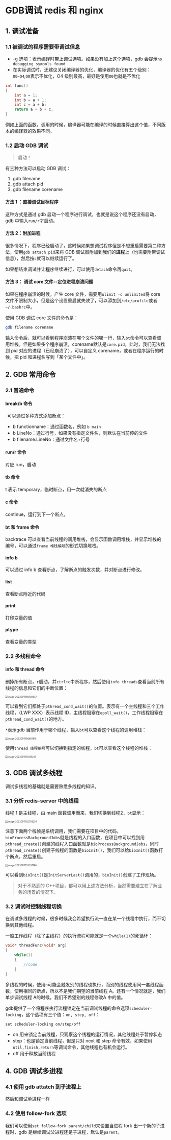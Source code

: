 # GDB调试 redis 和 nginx

## 1.  调试准备

### 1.1 被调试的程序需要带调试信息

-   -g 选项：表示编译时带上调试选项。如果没有加上这个选项，gdb 会提示`no debugging symbols found`
-   在实际调试时，还建议关闭编译器的优化，编译器的优化有五个级别：`O0~O4`,`O0`表示不优化，O4 级别最高，最好是使用`O0`也就是不优化

```cpp
int func()
{
    int a = 1;
	int b = a + 1;
	int c = a + b;
	return a + b + c;
}

```

例如上面的函数，调用的时候，编译器可能在编译的时候直接算出这个值，不同版本的编译器的效果不同。

### 1.2 启动 GDB 调试

>   启动！

有三种方法可以启动 GDB 调试：

1.   gdb filename
2.   gdb attach pid
3.   gdb filename corename

#### 方法 1 ：直接调试目标程序

这种方式是通过 gdb 启动一个程序进行调试，也就是说这个程序还没有启动，gdb 中输入`run/r`才启动。

#### 方法 2：附加进程

很多情况下，程序已经启动了，这时候如果想调试程序但是不想重启需要第二种方法，使用`gdb attach pid`来将 GDB 调试器附加到我们的**进程**上（也需要附带调试信息），然后按`c`就可以继续运行了。

如果想结束调试并让程序继续进行，可以使用`detach`命令再`quit`。



#### 方法 3： 调试 core 文件--定位进程崩溃问题

如果在程序崩溃的时候，产生 core 文件，需要用`ulimit -c unlimited`将 core 文件不限制大小，但是这个设置重启就失效了，可以添加到`/etc/profile`或者`~/.bashrc`中。

使用 GDB 调试 core 文件的命令是：

```bash
gdb filename corename
```

输入命令后，就可以看到程序崩溃在哪个文件的哪一行，输入`bt`命令可以查看调用堆栈。但是如果多个程序崩溃，corename默认是`core.pid`，此时，我们无法找到 pid 对应的进程（已经崩溃了），可以自定义 corename，或者在程序运行的时候，把 pid 和进程名写到「某个文件中」。

## 2. GDB 常用命令

### 2.1 普通命令

#### break/b 命令

-可以通过多种方式添加断点：

-   b functionname：通过函数名，例如 `b main`
-   b LineNo：通过行号，如果没有指定文件名，则默认在当前停的文件
-   b filename:LineNo：通过文件名+行号

#### run/r 命令

对应 run，启动

#### tb 命令

t 表示 temporary，临时断点，用一次就消失的断点

#### c 命令

continue，运行到下一个断点。

#### bt 和 frame 命令

backtrace 可以查看当前线程的调用堆栈，会显示函数调用堆栈，并显示堆栈的编号，可以通过`frame 堆栈编号`的形式切换堆栈。

#### info b

可以通过 info b 查看断点，了解断点的触发次数，并对断点进行修改。

#### list

查看断点附近的代码

#### print

打印变量的值

#### ptype

查看变量的类型

### 2.2 多线程命令

#### info 和 thread 命令

删掉所有断点，`r`启动，并`ctrl+c`中断程序，然后使用`info threads`查看当前所有线程的信息和它们的中断位置：

<img src="https://raw.githubusercontent.com/Missyesterday/picgo/main/picgo/image-20230911150100537.png" alt="image-20230911150100537" style="zoom:50%;" />

可以看到它们都处于`pthread_cond_wait()`的位置。表示有一个主线程和三个工作线程，（LWP XXX）表示线程 ID，主线程阻塞在`epoll_wait()`，工作线程阻塞在`pthread_cond_wait()`的地方。

 `*`表示gdb 当前作用于哪个线程，输入`bt`可以查看这个线程的调用堆栈：

<img src="https://raw.githubusercontent.com/Missyesterday/picgo/main/picgo/image-20230911150601418.png" alt="image-20230911150601418" style="zoom:50%;" />



使用`thread 线程编号`可以切换到指定的线程，`bt`可以查看这个线程的堆栈：

<img src="https://raw.githubusercontent.com/Missyesterday/picgo/main/picgo/image-20230911151215247.png" alt="image-20230911151215247" style="zoom:50%;" />

## 3. GDB 调试多线程

调试多线程的基础就是需要熟悉多线程的知识。

### 3.1 分析 redis-server 中的线程

线程 1 是主线程，由 main 函数调用而来，我们切换到线程2，`bt`显示：

<img src="https://raw.githubusercontent.com/Missyesterday/picgo/main/picgo/image-20230911152705254.png" alt="image-20230911152705254" style="zoom:50%;" />

注意下面两个栈帧是系统调用，我们需要在项目中的代码，`bioProcessBackgroundJobs`就是线程的入口函数，在项目中可以找到用`pthread_create()`创建的线程入口函数就是`bioProcessBackgroundJobs`，同时`pthread_create()`创建子线程的函数是`bioInit()`，我们可以给`bioInit()`函数打个断点，然后重启。

<img src="https://raw.githubusercontent.com/Missyesterday/picgo/main/picgo/image-20230911153337196.png" alt="image-20230911153337196" style="zoom:50%;" />

可以看到`bioInit()`是`InitServerLast()`调用的，`bioInit()`创建了工作现场。

>   对于不熟悉的 C++项目，都可以用上述方法分析，当然需要建立在了解业务的场景的情况下。

### 3.2 调试时控制线程切换

在调试多线程的时候，很多时候我会希望执行流一直在某一个线程中执行，而不切换到其他线程。

一般工作线程（除了主线程）的执行流程可能就是一个`while(1)`的死循环：

```cpp
void* threadFunc(void* arg)
{
    while(1)
    {
        //code
    }
}
```

多线程的时候，使用`n`可能会触发别的线程也执行，而别的线程使用同一套线程函数，使用相同的断点，所以不是我们期望的当前线程 A。还有一个情况就是，我们单步调试线程 A的时候，我们不希望别的线程修改A 中的值。

gdb提供了一个将程序执行流程锁定在当前调试线程的命令选项`scheduler-locking`，这个选项有三个值：`on, step, off`：

```gdb
set scheduler-locking on/step/off
```

-   on 用来锁定当前线程，只观察这个线程的运行情况，其他线程处于暂停状态
-   step：也是锁定当前线程，但是只对 next 和 step 命令有效，如果使用`util,finish,return`等调试命令，其他线程也有机会运行。
-   off 用于释放当前线程

## 4. GDB 调试多进程

### 4.1 使用 gdb attatch 到子进程上

然后和调试单进程一样

### 4.2 使用 follow-fork 选项

我们可以使用`set follow-fork parent/child`来设置当进程 fork 出一个新的子进程时，gdb 是继续调试父进程还是子进程，默认是`parent`。

